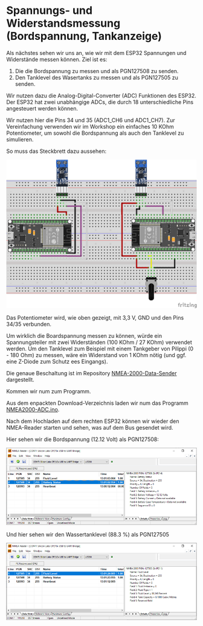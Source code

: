 # Spannungs- und Widerstandsmessung (Bordspannung, Tankanzeige)

Als nächstes sehen wir uns an, wie wir mit dem ESP32 Spannungen und Widerstände messen können. Ziel ist es:

1. Die die Bordspannung zu messen und als PGN127508 zu senden.
2. Den Tanklevel des Wasertanks zu messen und als PGN127505 zu senden.

Wir nutzen dazu die Analog-Digital-Converter (ADC) Funktionen des ESP32. Der ESP32 hat zwei unabhängige ADCs, die durch 18 unterschiedliche Pins angesteuert werden können.

Wir nutzen hier die Pins 34 und 35 (ADC1_CH6 und ADC1_CH7). Zur Vereinfachung verwenden wir im Workshop ein einfaches 10 KOhm Potentiometer, um sowohl die Bordspannung als auch den Tanklevel zu simulieren.

So muss das Steckbrett dazu aussehen:

![AnalogRead](https://github.com/AK-Homberger/NMEA2000-Workshop/blob/main/Bilder/NMEA2000-V-R_Steckplatine.png)

Das Potentiometer wird, wie oben gezeigt, mit 3,3 V, GND und den Pins 34/35 verbunden.

Um wirklich die Boardspannung messen zu können, würde ein Spannungsteiler mit zwei Widerständen (100 KOhm / 27 KOhm) verwendet werden.
Um den Tanklevel zum Beispiel mit einem Tankgeber von Pilippi (0 - 180 Ohm) zu messen, wäre ein Widerstand von 1 KOhm nötig (und ggf. eine Z-Diode zum Schutz ees Eingangs).

Die genaue Beschaltung ist im Repository [NMEA-2000-Data-Sender](https://github.com/AK-Homberger/NMEA2000-Data-Sender) dargestellt.

Kommen wir num zum Programm.

Aus dem enpackten Download-Verzeichnis laden wir num das Programm [NMEA2000-ADC.ino](https://github.com/AK-Homberger/NMEA2000-Workshop/blob/main/NMEA2000-ADC/NMEA2000-ADC.ino).

Nach dem Hochladen auf dem rechten ESP32 können wir wieder den NMEA-Reader starten und sehen, was auf dem Bus gesendet wird.

Hier sehen wir die Bordspannung (12.12 Volt) als PGN127508:

![Spannung](https://github.com/AK-Homberger/NMEA2000-Workshop/blob/main/Bilder/NMEAReader-5.png)

Und hier sehen wir den Wassertanklevel (88.3 %) als PGN127505

![TankLevel](https://github.com/AK-Homberger/NMEA2000-Workshop/blob/main/Bilder/NMEAReader-6.png)

